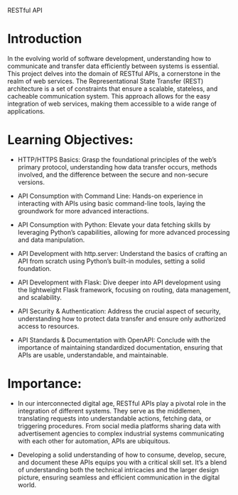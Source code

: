 RESTful API

# Introduction
In the evolving world of software development, understanding how to communicate and transfer data efficiently between systems is essential. This project delves into the domain of RESTful APIs, a cornerstone in the realm of web services. The Representational State Transfer (REST) architecture is a set of constraints that ensure a scalable, stateless, and cacheable communication system. This approach allows for the easy integration of web services, making them accessible to a wide range of applications.

# Learning Objectives:

* HTTP/HTTPS Basics: Grasp the foundational principles of the web’s    primary protocol, understanding how data transfer occurs, methods involved, and the difference between the secure and non-secure versions.

* API Consumption with Command Line: Hands-on experience in interacting with APIs using basic command-line tools, laying the groundwork for more advanced interactions.

* API Consumption with Python: Elevate your data fetching skills by leveraging Python’s capabilities, allowing for more advanced processing and data manipulation.

* API Development with http.server: Understand the basics of crafting   an API from scratch using Python’s built-in modules, setting a solid foundation.

* API Development with Flask: Dive deeper into API development using the lightweight Flask framework, focusing on routing, data management, and scalability.

* API Security & Authentication: Address the crucial aspect of security, understanding how to protect data transfer and ensure only authorized access to resources.

* API Standards & Documentation with OpenAPI: Conclude with the importance of maintaining standardized documentation, ensuring that APIs are usable, understandable, and maintainable.

# Importance:

* In our interconnected digital age, RESTful APIs play a pivotal role in the integration of different systems. They serve as the middlemen, translating requests into understandable actions, fetching data, or triggering procedures. From social media platforms sharing data with advertisement agencies to complex industrial systems communicating with each other for automation, APIs are ubiquitous.

* Developing a solid understanding of how to consume, develop, secure, and document these APIs equips you with a critical skill set. It’s a blend of understanding both the technical intricacies and the larger design picture, ensuring seamless and efficient communication in the digital world.
